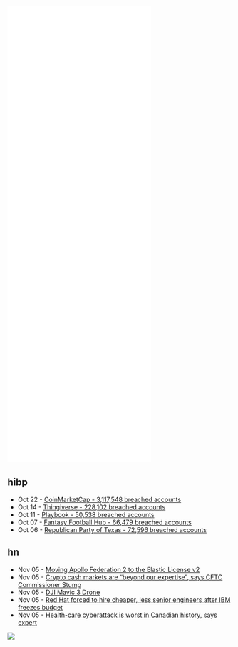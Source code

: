 ![Metrics](https://raw.githubusercontent.com/phixion/phixion/master/metrics.svg)

## hibp

<!--
for https://github.com/phixion/phixion/blob/main/.github/workflows/feeds.yml
-->
<!--START_SECTION:haveibeenpwnd-->
- Oct 22 - [CoinMarketCap - 3,117,548 breached accounts](https://haveibeenpwned.com/PwnedWebsites#CoinMarketCap)
- Oct 14 - [Thingiverse - 228,102 breached accounts](https://haveibeenpwned.com/PwnedWebsites#Thingiverse)
- Oct 11 - [Playbook - 50,538 breached accounts](https://haveibeenpwned.com/PwnedWebsites#Playbook)
- Oct 07 - [Fantasy Football Hub - 66,479 breached accounts](https://haveibeenpwned.com/PwnedWebsites#FantasyFootballHub)
- Oct 06 - [Republican Party of Texas - 72,596 breached accounts](https://haveibeenpwned.com/PwnedWebsites#RepublicanPartyOfTexas)
<!--END_SECTION:haveibeenpwnd-->

## hn

<!--
for https://github.com/phixion/phixion/blob/main/.github/workflows/feeds.yml
-->
<!--START_SECTION:hn-->
- Nov 05 - [Moving Apollo Federation 2 to the Elastic License v2](https://www.apollographql.com/blog/announcement/moving-apollo-federation-2-to-the-elastic-license-v2/)
- Nov 05 - [Crypto cash markets are “beyond our expertise”, says CFTC Commissioner Stump](https://financefeeds.com/crypto-cash-markets-beyond-expertise-says-cftc-commissioner-stump/)
- Nov 05 - [DJI Mavic 3 Drone](https://www.dji.com/mavic-3)
- Nov 05 - [Red Hat forced to hire cheaper, less senior engineers after IBM freezes budget](https://www.theregister.com/2021/11/05/red_hat_jobs/)
- Nov 05 - [Health-care cyberattack is worst in Canadian history, says expert](https://www.cbc.ca/news/canada/newfoundland-labrador/nl-cyber-attack-worst-canada-1.6236210)
<!--END_SECTION:hn-->

<!--
for https://yhype.me
-->
![](https://hit.yhype.me/github/profile?user_id=13013670)
